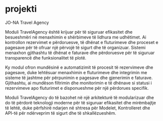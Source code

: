 # projekti
JO-NA Travel Agency

Moduli TravelAgency është krijuar për të siguruar efikasitet dhe besueshmëri në menaxhimin e shërbimeve të lidhura me udhëtimet. Ai kontrollon rezervimet e përdoruesve, të dhënat e fluturimeve dhe proceset e pagesave për të ofruar një përvojë të sigurt dhe të organizuar. Sistemi menaxhon gjithashtu të dhënat e faturave dhe përdoruesve për të siguruar transparencë dhe funksionalitet të plotë.

Ky modul ofron mundësinë e automatizimit të procesit të rezervimeve dhe pagesave, duke lehtësuar menaxhimin e fluturimeve dhe integrimin me sisteme të jashtme për përpunimin e pagesave dhe gjenerimin e faturave. Gjithashtu, ai mundëson filtrimin dhe monitorimin e të dhënave si statusi i rezervimeve apo fluturimet e disponueshme për një përdorues specifik.

Moduli TravelAgency do të bazohet në një arkitekturë të modularizuar dhe do të përdorë teknologji moderne për të siguruar efikasitet dhe mirëmbajtje të lehtë, duke përfshirë ndarjen në shtresa për Modelet, Kontrolleret dhe API-të për ndërveprim të sigurt dhe të shkallëzueshëm.
